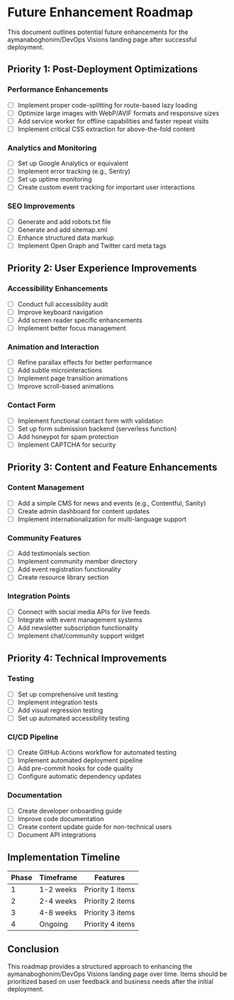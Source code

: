 # Future Enhancement Roadmap

This document outlines potential future enhancements for the aymanaboghonim/DevOps Visions landing page after successful deployment.

## Priority 1: Post-Deployment Optimizations

### Performance Enhancements
- [ ] Implement proper code-splitting for route-based lazy loading
- [ ] Optimize large images with WebP/AVIF formats and responsive sizes
- [ ] Add service worker for offline capabilities and faster repeat visits
- [ ] Implement critical CSS extraction for above-the-fold content

### Analytics and Monitoring
- [ ] Set up Google Analytics or equivalent
- [ ] Implement error tracking (e.g., Sentry)
- [ ] Set up uptime monitoring
- [ ] Create custom event tracking for important user interactions

### SEO Improvements
- [ ] Generate and add robots.txt file
- [ ] Generate and add sitemap.xml
- [ ] Enhance structured data markup
- [ ] Implement Open Graph and Twitter card meta tags

## Priority 2: User Experience Improvements

### Accessibility Enhancements
- [ ] Conduct full accessibility audit
- [ ] Improve keyboard navigation
- [ ] Add screen reader specific enhancements
- [ ] Implement better focus management

### Animation and Interaction
- [ ] Refine parallax effects for better performance
- [ ] Add subtle microinteractions
- [ ] Implement page transition animations
- [ ] Improve scroll-based animations

### Contact Form
- [ ] Implement functional contact form with validation
- [ ] Set up form submission backend (serverless function)
- [ ] Add honeypot for spam protection
- [ ] Implement CAPTCHA for security

## Priority 3: Content and Feature Enhancements

### Content Management
- [ ] Add a simple CMS for news and events (e.g., Contentful, Sanity)
- [ ] Create admin dashboard for content updates
- [ ] Implement internationalization for multi-language support

### Community Features
- [ ] Add testimonials section
- [ ] Implement community member directory
- [ ] Add event registration functionality
- [ ] Create resource library section

### Integration Points
- [ ] Connect with social media APIs for live feeds
- [ ] Integrate with event management systems
- [ ] Add newsletter subscription functionality
- [ ] Implement chat/community support widget

## Priority 4: Technical Improvements

### Testing
- [ ] Set up comprehensive unit testing
- [ ] Implement integration tests
- [ ] Add visual regression testing
- [ ] Set up automated accessibility testing

### CI/CD Pipeline
- [ ] Create GitHub Actions workflow for automated testing
- [ ] Implement automated deployment pipeline
- [ ] Add pre-commit hooks for code quality
- [ ] Configure automatic dependency updates

### Documentation
- [ ] Create developer onboarding guide
- [ ] Improve code documentation
- [ ] Create content update guide for non-technical users
- [ ] Document API integrations

## Implementation Timeline

| Phase | Timeframe | Features |
|-------|-----------|----------|
| 1     | 1-2 weeks | Priority 1 items |
| 2     | 2-4 weeks | Priority 2 items |
| 3     | 4-8 weeks | Priority 3 items |
| 4     | Ongoing   | Priority 4 items |

## Conclusion

This roadmap provides a structured approach to enhancing the aymanaboghonim/DevOps Visions landing page over time. Items should be prioritized based on user feedback and business needs after the initial deployment.
